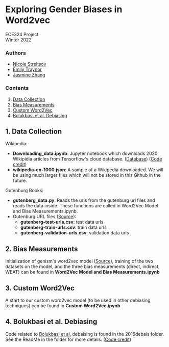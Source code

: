 # Exploring Gender Biases in Word2vec
ECE324 Project <br>
Winter 2022

### Authors
- [Nicole Streltsov](https://github.com/NicoleStrel)
- [Emily Traynor](https://github.com/emily0622)
- [Jasmine Zhang](https://github.com/JasmineZhangxyz)

### Contents

1. [Data Collection](#1-data-collection)
2. [Bias Measurements](#2-bias-measurements)
3. [Custom Word2Vec](#3-custom-word2vec)
4. [Bolukbasi et al. Debiasing](#4-bolukbasi-et-al-debiasing)


## 1. Data Collection

Wikipedia:
* **Downloading_data.ipynb**: Jupyter notebook which downloads 2020 Wikipidia articles from Tensorflow's cloud database. ([Database](https://www.tensorflow.org/datasets/catalog/wikipedia#wikipedia20201201en)) ([Code credit](https://github.com/noanabeshima/wikipedia-downloader))
* **wikipedia-en-1000.json**: A sample of a Wikipedia downloaded. We will be using much larger files which will not be stored in this Github in the future.

Gutenburg Books:
* **gutenberg_data.py**: Reads the urls from the gutenburg url files and reads the data inside. These functions are called in Word2Vec Model and Bias Measurements.ipynb.
* Gutenburg URL files ([Source](https://console.cloud.google.com/storage/browser/deepmind-gutenberg;tab=objects?prefix=&forceOnObjectsSortingFiltering=false&pli=1)):
  * **gutenberg-test-urls.csv**: test data urls
  * **gutenberg-train-urls.csv**: train data urls
  * **gutenberg-validation-urls.csv**: validation data urls

## 2. Bias Measurements

Initialization of genism's word2vec model ([Source](https://radimrehurek.com/gensim/models/word2vec.html?fbclid=IwAR2rdN_kXEqMMBNsH-ux_WjIujHiOBOSCKtAg5oBz2KV6aFQPysCDftZI8I#gensim.models.word2vec.Word2Vec)), training of the two datasets on the model, and the three bias measurements (direct, indirect, WEAT) can be found in **Word2Vec Model and Bias Measurements.ipynb**

## 3. Custom Word2Vec

A start to our custom word2vec model (to be used in other debiasing techniques) can be found in **Custom Word2Vec.ipynb**

## 4. Bolukbasi et al. Debiasing

Code related to [Bolukbasi et al.](https://arxiv.org/pdf/1607.06520.pdf) debaising is found in the 2016debais folder. See the ReadMe in the folder for more details. ([Code credit](https://github.com/tolga-b/debiaswe))
